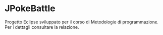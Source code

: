 # JPokeBattle
Progetto Eclipse sviluppato per il corso di Metodologie di programmazione.
Per i dettagli consultare la relazione.
